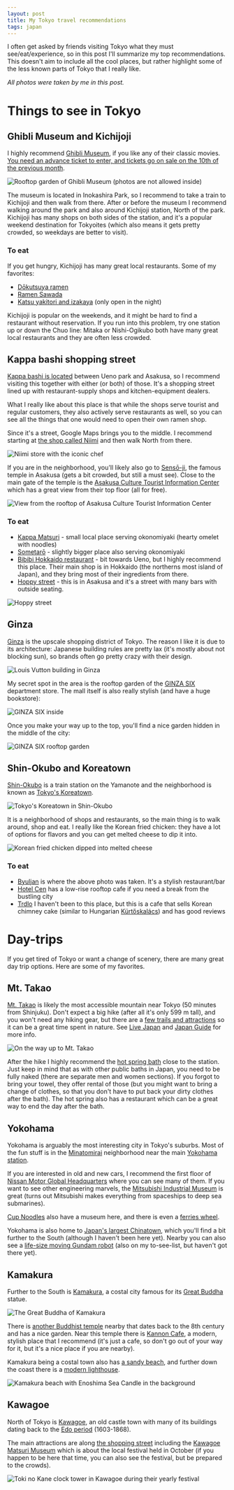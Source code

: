 ```yaml
---
layout: post
title: My Tokyo travel recommendations
tags: japan
---
```


I often get asked by friends visiting Tokyo what they must see/eat/experience, so in this post I'll summarize my top recommendations.
This doesn't aim to include all the cool places, but rather highlight some of the less known parts of Tokyo that I really like.

*All photos were taken by me in this post.*

<!--break-->

# Things to see in Tokyo

## Ghibli Museum and Kichijoji

I highly recommend [Ghibli Museum](https://maps.app.goo.gl/4iCmiiw6TK7zDxow5), if you like any of their classic movies.
[You need an advance ticket to enter, and tickets go on sale on the 10th of the previous month](https://www.ghibli-museum.jp/en/tickets/).

![Rooftop garden of Ghibli Museum (photos are not allowed inside)](/assets/2024-02-16-my-tokyo-travel-recommendations/ghibli.jpg#lb)

The museum is located in Inokashira Park, so I recommend to take a train to Kichijoji and then walk from there.
After or before the museum I recommend walking around the park and also around Kichijoji station, North of the park.
Kichijoji has many shops on both sides of the station, and it's a popular weekend destination for Tokyoites (which also means it gets pretty crowded, so weekdays are better to visit).

### To eat

If you get hungry, Kichijoji has many great local restaurants. Some of my favorites:

* [Dōkutsuya ramen](https://maps.app.goo.gl/8aGzzVXbhvxuobDd8)
* [Ramen Sawada](https://maps.app.goo.gl/2t5XJpY16qQg9qMW9)
* [Katsu yakitori and izakaya](https://maps.app.goo.gl/6Z8snDXTZdxoc34m7) (only open in the night)

Kichijoji is popular on the weekends, and it might be hard to find a restaurant without reservation. If you run into this problem, try one  station up or down the Chuo line: Mitaka or Nishi-Ogikubo both have many great local restaurants and they are often less crowded.

## Kappa bashi shopping street

[Kappa bashi is located](https://maps.app.goo.gl/wnV2tuun9Y1symWY9) between Ueno park and Asakusa, so I recommend visiting this together with either (or both) of those.
It's a shopping street lined up with restaurant-supply shops and kitchen-equipment dealers.

What I really like about this place is that while the shops serve tourist and regular customers, they also actively serve restaurants as well, so you can see all the things that one would need to open their own ramen shop.

Since it's a street, Google Maps brings you to the middle. I recommend starting at [the shop called Niimi](https://maps.app.goo.gl/frDtZHbii6U4ssC88) and then walk North from there.

![Niimi store with the iconic chef](/assets/2024-02-16-my-tokyo-travel-recommendations/kappabashi.jpg#lb)

If you are in the neighborhood, you'll likely also go to [Sensō-ji](https://maps.app.goo.gl/RFLd27GkwzS1wKMt6), the famous temple in Asakusa (gets a bit crowded, but still a must see).
Close to the main gate of the temple is the [Asakusa Culture Tourist Information Center](https://maps.app.goo.gl/D3x4EmcwdY7HXjDk9) which has a great view from their top floor (all for free).

![View from the rooftop of Asakusa Culture Tourist Information Center](/assets/2024-02-16-my-tokyo-travel-recommendations/asakusa.jpg#lb)

### To eat

* [Kappa Matsuri](https://maps.app.goo.gl/K5NnbiQJJddwBdbS6) - small local place serving okonomiyaki (hearty omelet with noodles)
* [Sometarō](https://maps.app.goo.gl/9tSmyFbcspp1qupm9) - slightly bigger place also serving okonomiyaki
* [Bibibi Hokkaido restaurant](https://maps.app.goo.gl/mbCas8gDwYvj9Z7M6) - bit towards Ueno, but I highly recommend this place. Their main shop is in Hokkaido (the northerns most island of Japan), and they bring most of their ingredients from there.
* [Hoppy street](https://maps.app.goo.gl/JKTRD8k3jjzrvGAo8) - this is in Asakusa and it's a street with many bars with outside seating.

![Hoppy street](/assets/2024-02-16-my-tokyo-travel-recommendations/hoppystreet.jpg#lb)

## Ginza

[Ginza](https://maps.app.goo.gl/cVqpqNHUEqLD3FY37) is the upscale shopping district of Tokyo.
The reason I like it is due to its architecture: Japanese building rules are pretty lax (it's mostly about not blocking sun), so brands often go pretty crazy with their design.

![Louis Vutton building in Ginza](/assets/2024-02-16-my-tokyo-travel-recommendations/louisvutton.jpg#lb)

My secret spot in the area is the rooftop garden of the [GINZA SIX](https://maps.app.goo.gl/udVACWU9n7T3oeKc6) department store.
The mall itself is also really stylish (and have a huge bookstore):

![GINZA SIX inside](/assets/2024-02-16-my-tokyo-travel-recommendations/ginzasix_inside.jpg#lb)

Once you make your way up to the top, you'll find a nice garden hidden in the middle of the city:

![GINZA SIX rooftop garden](/assets/2024-02-16-my-tokyo-travel-recommendations/ginzasix_garden.jpg#lb)

## Shin-Okubo and Koreatown

[Shin-Okubo](https://maps.app.goo.gl/75BJrbLzg9amdnfo8) is a train station on the Yamanote and the neighborhood is known as [Tokyo's Koreatown](https://maps.app.goo.gl/Qac9uh7LAvdSMUUs7).

![Tokyo's Koreatown in Shin-Okubo](/assets/2024-02-16-my-tokyo-travel-recommendations/okubo.jpg#lb)

It is a neighborhood of shops and restaurants, so the main thing is to walk around, shop and eat.
I really like the Korean fried chicken: they have a lot of options for flavors and you can get melted cheese to dip it into.

![Korean fried chicken dipped into melted cheese](/assets/2024-02-16-my-tokyo-travel-recommendations/koreanfriedchicken.jpg#lb)

### To eat

* [Byuljan](https://maps.app.goo.gl/wTW17vR9zfqEzJei7) is where the above photo was taken. It's a stylish restaurant/bar
* [Hotel Cen](https://maps.app.goo.gl/KiTfnB6JK4nZTF1DA) has a low-rise rooftop cafe if you need a break from the bustling city
* [Trdlo](https://maps.app.goo.gl/NMpGL64qWbKrPTvy9) I haven't been to this place, but this is a cafe that sells Korean chimney cake (similar to Hungarian [Kürtőskalács](https://en.wikipedia.org/wiki/K%C3%BCrt%C5%91skal%C3%A1cs)) and has good reviews

# Day-trips

If you get tired of Tokyo or want a change of scenery, there are many great day trip options.
Here are some of my favorites.

## Mt. Takao

[Mt. Takao](https://maps.app.goo.gl/YYSr9tztfUCZfr6w7) is likely the most accessible mountain near Tokyo (50 minutes from Shinjuku).
Don't expect a big hike (after all it's only 599 m tall), and you won't need any hiking gear, but there are a [few trails and attractions](https://www.takaotozan.co.jp/course/img/course_map_english.pdf) so it can be a great time spent in nature. See [Live Japan](https://livejapan.com/en/in-tokyo/in-pref-tokyo/in-mount_takao/article-a0003384/) and [Japan Guide](https://www.japan-guide.com/e/e3029.html) for more info.

![On the way up to Mt. Takao](/assets/2024-02-16-my-tokyo-travel-recommendations/mttakao.jpg#lb)

After the hike I highly recommend the [hot spring bath](https://maps.app.goo.gl/BeFhWHYZ1kn1VH3b6) close to the station. Just keep in mind that as with other public baths in Japan, you need to be fully naked (there are separate men and women sections). If you forgot to bring your towel, they offer rental of those (but you might want to bring a change of clothes, so that you don't have to put back your dirty clothes after the bath).
The hot spring also has a restaurant which can be a great way to end the day after the bath.

## Yokohama

Yokohama is arguably the most interesting city in Tokyo's suburbs.
Most of the fun stuff is in the [Minatomirai](https://maps.app.goo.gl/XAqvURRYvouxujtNA) neighborhood near the main [Yokohama station](https://maps.app.goo.gl/iC9z2MsyzE3nJRfi9).

If you are interested in old and new cars, I recommend the first floor of [Nissan Motor Global Headquarters](https://maps.app.goo.gl/jswn9WVBAcbXEVr46) where you can see many of them.
If you want to see other engineering marvels, the [Mitsubishi Industrial Museum](https://maps.app.goo.gl/VXgnmeHVK5UTRRiW8) is great (turns out Mitsubishi makes everything from spaceships to deep sea submarines).

[Cup Noodles](https://maps.app.goo.gl/hbPjYuUo2Y9HRkGC9) also have a museum here, and there is even a [ferries wheel](https://maps.app.goo.gl/s5qo4iWpm65LsSLo8).

Yokohama is also home to [Japan's largest Chinatown](https://maps.app.goo.gl/ZquZBBrRVtJFxpjG7), which you'll find a bit further to the South (although I haven't been here yet).
Nearby you can also see a [life-size moving Gundam robot](https://maps.app.goo.gl/dKxRgvssn7XBZu7B9) (also on my to-see-list, but haven't got there yet).

## Kamakura

Further to the South is [Kamakura](https://maps.app.goo.gl/jbhcUMCXd9M5J8Hy6), a costal city famous for its [Great Buddha](https://maps.app.goo.gl/RguQGtZRr2gnUiUU6) statue.

![The Great Buddha of Kamakura](/assets/2024-02-16-my-tokyo-travel-recommendations/greatbuddha.jpg#lb)

There is [another Buddhist temple](https://maps.app.goo.gl/obssybwWf9zzof4d9) nearby that dates back to the 8th century and has a nice garden.
Near this temple there is [Kannon Cafe](https://maps.app.goo.gl/GjojP7xymuok3HKq6), a modern, stylish place that I recommend (it's just a cafe, so don't go out of your way for it, but it's a nice place if you are nearby).

Kamakura being a costal town also has [a sandy beach](https://maps.app.goo.gl/BaMwdnuyHMxK8HUX7), and further down the coast there is a [modern lighthouse](https://maps.app.goo.gl/WuGTzX642bZANRS38). 

![Kamakura beach with Enoshima Sea Candle in the background](/assets/2024-02-16-my-tokyo-travel-recommendations/kamakura_beach.jpg#lb)

## Kawagoe

North of Tokyo is [Kawagoe](https://maps.app.goo.gl/PWJPdWumnv45PQJz8), an old castle town with many of its buildings dating back to the [Edo period](https://en.wikipedia.org/wiki/Edo_period) (1603-1868).

The main attractions are along [the shopping street](https://maps.app.goo.gl/adjBQpW9jyiLSgHb9) including the [Kawagoe Matsuri Museum](https://maps.app.goo.gl/sQcv5G1zqyqGtj5p7) which is about the local festival held in October (if you happen to be here that time, you can also see the festival, but be prepared to the crowds).

![Toki no Kane clock tower in Kawagoe during their yearly festival](/assets/2024-02-16-my-tokyo-travel-recommendations/kawagoe.jpg#lb)
